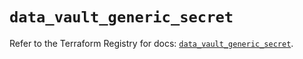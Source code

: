 # `data_vault_generic_secret`

Refer to the Terraform Registry for docs: [`data_vault_generic_secret`](https://registry.terraform.io/providers/hashicorp/vault/4.2.0/docs/data-sources/generic_secret).
